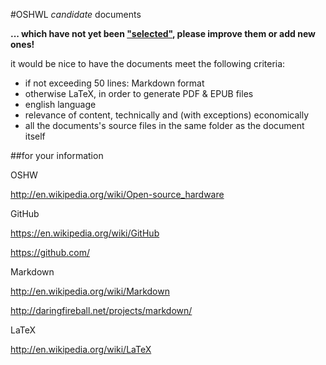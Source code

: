 #OSHWL *candidate* documents

**... which have not yet been ["selected"](http://oshwl.github.io/SELECTION), please improve them or add new ones!**

it would be nice to have the documents meet the following criteria:
- if not exceeding 50 lines: Markdown format
- otherwise LaTeX, in order to generate PDF & EPUB files
- english language
- relevance of content, technically and (with exceptions) economically
- all the documents's source files in the same folder as the document itself


##for your information


OSHW

http://en.wikipedia.org/wiki/Open-source_hardware



GitHub

https://en.wikipedia.org/wiki/GitHub

https://github.com/



Markdown

http://en.wikipedia.org/wiki/Markdown

http://daringfireball.net/projects/markdown/


LaTeX

http://en.wikipedia.org/wiki/LaTeX
